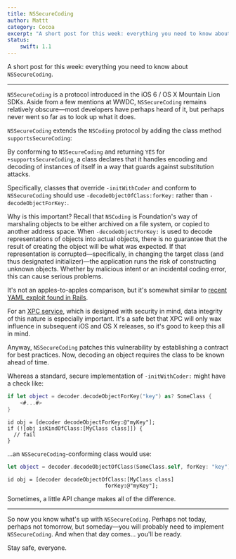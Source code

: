 ```yaml
---
title: NSSecureCoding
author: Mattt
category: Cocoa
excerpt: "A short post for this week: everything you need to know about NSSecureCoding."
status:
    swift: 1.1
---
```


A short post for this week: everything you need to know about `NSSecureCoding`.

---

`NSSecureCoding` is a protocol introduced in the iOS 6 / OS X Mountain Lion SDKs. Aside from a few mentions at WWDC, `NSSecureCoding` remains relatively obscure—most developers have perhaps heard of it, but perhaps never went so far as to look up what it does.

`NSSecureCoding` extends the `NSCoding` protocol by adding the class method `supportsSecureCoding`:

By conforming to `NSSecureCoding` and returning `YES` for `+supportsSecureCoding`, a class declares that it handles encoding and decoding of instances of itself in a way that guards against substitution attacks.

Specifically, classes that override `-initWithCoder` and conform to `NSSecureCoding` should use `-decodeObjectOfClass:forKey:` rather than `-decodeObjectForKey:`.

Why is this important? Recall that `NSCoding` is Foundation's way of marshaling objects to be either archived on a file system, or copied to another address space. When `-decodeObjectForKey:` is used to decode representations of objects into actual objects, there is no guarantee that the result of creating the object will be what was expected. If that representation is corrupted—specifically, in changing the target class (and thus designated initializer)—the application runs the risk of constructing unknown objects. Whether by malicious intent or an incidental coding error, this can cause serious problems.

It's not an apples-to-apples comparison, but it's somewhat similar to [recent YAML exploit found in Rails](http://tenderlovemaking.com/2013/02/06/yaml-f7u12.html).

For an [XPC service](https://developer.apple.com/library/mac/#documentation/MacOSX/Conceptual/BPSystemStartup/Chapters/CreatingXPCServices.html), which is designed with security in mind, data integrity of this nature is especially important. It's a safe bet that XPC will only wax influence in subsequent iOS and OS X releases, so it's good to keep this all in mind.

Anyway, `NSSecureCoding` patches this vulnerability by establishing a contract for best practices. Now, decoding an object requires the class to be known ahead of time.

Whereas a standard, secure implementation of `-initWithCoder:` might have a check like:

```swift
if let object = decoder.decodeObjectForKey("key") as? SomeClass {
    <#...#>
}
```

```objc
id obj = [decoder decodeObjectForKey:@"myKey"];
if (![obj isKindOfClass:[MyClass class]]) {
  // fail
}
```

...an `NSSecureCoding`-conforming class would use:

```swift
let object = decoder.decodeObjectOfClass(SomeClass.self, forKey: "key") as SomeClass
```

```objc
id obj = [decoder decodeObjectOfClass:[MyClass class]
                               forKey:@"myKey"];
```

Sometimes, a little API change makes all of the difference.

---

So now you know what's up with `NSSecureCoding`. Perhaps not today, perhaps not tomorrow, but someday—you will probably need to implement `NSSecureCoding`. And when that day comes... you'll be ready.

Stay safe, everyone.
